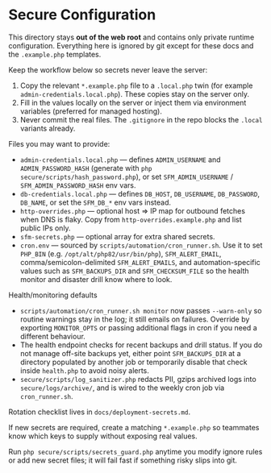 # Secure Configuration

This directory stays **out of the web root** and contains only private runtime
configuration. Everything here is ignored by git except for these docs and the
`.example.php` templates.

Keep the workflow below so secrets never leave the server:

1. Copy the relevant `*.example.php` file to a `.local.php` twin (for example `admin-credentials.local.php`). These copies stay on the server only.
2. Fill in the values locally on the server or inject them via environment variables (preferred for managed hosting).
3. Never commit the real files. The `.gitignore` in the repo blocks the `.local` variants already.

Files you may want to provide:

- `admin-credentials.local.php` — defines `ADMIN_USERNAME` and `ADMIN_PASSWORD_HASH` (generate with `php secure/scripts/hash_password.php`), or set `SFM_ADMIN_USERNAME` / `SFM_ADMIN_PASSWORD_HASH` env vars.
- `db-credentials.local.php` — defines `DB_HOST`, `DB_USERNAME`, `DB_PASSWORD`, `DB_NAME`, or set the `SFM_DB_*` env vars instead.
- `http-overrides.php` — optional host ⇒ IP map for outbound fetches when DNS is flaky. Copy from `http-overrides.example.php` and list public IPs only.
- `sfm-secrets.php` — optional array for extra shared secrets.
- `cron.env` — sourced by `scripts/automation/cron_runner.sh`. Use it to set `PHP_BIN` (e.g. `/opt/alt/php82/usr/bin/php`), `SFM_ALERT_EMAIL`, comma/semicolon-delimited `SFM_ALERT_EMAILS`, and automation-specific values such as `SFM_BACKUPS_DIR` and `SFM_CHECKSUM_FILE` so the health monitor and disaster drill know where to look.

Health/monitoring defaults

- `scripts/automation/cron_runner.sh monitor` now passes `--warn-only` so routine warnings stay in the log; it still emails on failures. Override by exporting `MONITOR_OPTS` or passing additional flags in cron if you need a different behaviour.
- The health endpoint checks for recent backups and drill status. If you do not manage off-site backups yet, either point `SFM_BACKUPS_DIR` at a directory populated by another job or temporarily disable that check inside `health.php` to avoid noisy alerts.
- `secure/scripts/log_sanitizer.php` redacts PII, gzips archived logs into `secure/logs/archive/`, and is wired to the weekly cron job via `cron_runner.sh`.

Rotation checklist lives in `docs/deployment-secrets.md`.

If new secrets are required, create a matching `*.example.php` so teammates know
which keys to supply without exposing real values.

Run `php secure/scripts/secrets_guard.php` anytime you modify ignore rules or
add new secret files; it will fail fast if something risky slips into git.
